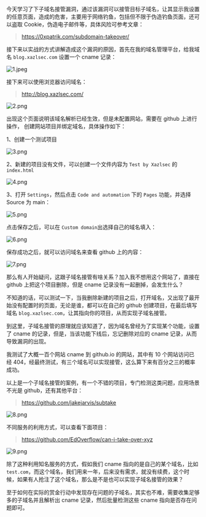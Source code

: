 今天学习了下子域名接管漏洞，通过该漏洞可以接管目标子域名，让其显示我设置的任意页面，造成的危害，主要用于网络钓鱼，包括但不限于伪造钓鱼页面，还可以盗取 Cookie，伪造电子邮件等，具体风险可参考文章：

> <https://0xpatrik.com/subdomain-takeover/>

接下来以实战的方式讲解造成这个漏洞的原因，首先在我的域名管理平台，给我域名 `blog.xazlsec.com` 设置一个 cname 记录：

![1.jpeg](https://shs3.b.qianxin.com/attack_forum/2022/05/attach-dd3932b30dd5868c553734e4f2599e08651c06dc.jpeg)

接下来可以使用浏览器访问域名：

> <http://blog.xazlsec.com/>

![2.png](https://shs3.b.qianxin.com/attack_forum/2022/05/attach-fb12fda40441160f03c7c9910033dfb1d8855f2f.png)

出现这个页面说明该域名解析已经生效，但是未配置网站，需要在 github 上进行操作， 创建网站项目并绑定域名，具体操作如下：

1、创建一个测试项目

![3.png](https://shs3.b.qianxin.com/attack_forum/2022/05/attach-baf2d2af8e18105041d3c1afc345f3e946b9ba8e.png)

2、新建的项目没有文件，可以创建一个文件内容为 `Test by Xazlsec` 的 `index.html`

![4.png](https://shs3.b.qianxin.com/attack_forum/2022/05/attach-2b235139ba1c60cb119e32abf4782890e2d89ef5.png)

3、打开 `Settings`，然后点击 `Code and automation` 下的 `Pages` 功能，并选择 Source 为 main：

![5.png](https://shs3.b.qianxin.com/attack_forum/2022/05/attach-ca458c5b5f834e63f8522921f982bac49f9407c6.png)

点击保存之后，可以在 `Custom domain`出选择自己的域名填入：

![6.png](https://shs3.b.qianxin.com/attack_forum/2022/05/attach-86a1422aa3b7cd5202284bb9ad62ae15b6b4fef4.png)

保存成功之后，就可以访问域名来查看 github 上的内容：

![7.png](https://shs3.b.qianxin.com/attack_forum/2022/05/attach-4cf27065399ad29ba6bdcfeeca573221c210ec8b.png)

那么有人开始疑问，这跟子域名接管有啥关系？加入我不想用这个网站了，直接在 github 上把这个项目删除，但是 cname 记录没有一起删掉，会发生什么？

不知道的话，可以测试一下，当我删除新建的项目之后，打开域名，又出现了最开始没有配置时的页面，无论是谁，都可以在自己的 github 创建项目，在最后填写域名 `blog.xazlsec.com`，让其指向你的项目，从而实现子域名接管。

到这里，子域名接管的原理就应该知道了，因为域名曾经为了实现某个功能，设置了 cname 的记录，但是，当该功能下线后，忘记删除对应的 cname 记录，从而导致漏洞的出现。

我测试了大概一百个网站 cname 到 github.io 的网站，其中有 10 个网站访问已经 404，经最终测试，有三个域名可以实现接管，这么算下来有百分之三的概率成功。

以上是一个子域名接管的案例，有一个不错的项目，专门检测这类问题，应用场景不光是 github，还有其他平台：

> <https://github.com/jakejarvis/subtake>

![8.png](https://shs3.b.qianxin.com/attack_forum/2022/05/attach-c954ca30ce007d4149973e11cfd950131d05de64.png)

不同服务的利用方式，可以查看下面项目：

> <https://github.com/EdOverflow/can-i-take-over-xyz>

![9.png](https://shs3.b.qianxin.com/attack_forum/2022/05/attach-d3668399f9535927190fcf915185e6fe80f7ad00.png)

除了这种利用知名服务的方式，假如我们 cname 指向的是自己的某个域名，比如 `test.com`，而这个域名，我们用来一年，后来没有需求，就没有续费，这个时候，如果有人抢注了这个域名，那么是不是也可以实现子域名接管的效果？

至于如何在实际的赏金行动中发现存在问题的子域名，其实也不难，需要收集足够多的子域名并且解析出 cname 记录，然后批量检测这些 cname 指向是否存在问题即可。